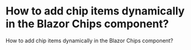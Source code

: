 # How to add chip items dynamically in the Blazor Chips component?
How to add chip items dynamically in the Blazor Chips component?
